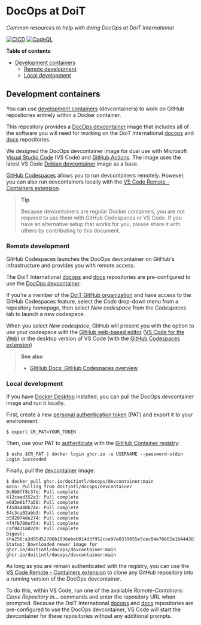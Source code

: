 # DocOps at DoiT

_Common resources to help with doing DocOps at DoiT International_

[![CICD][cicd-badge]][cicd-workflow] [![CodeQL][codeql-badge]][codeql-workflow]

[cicd-badge]: https://github.com/doitintl/docops/actions/workflows/cicd.yaml/badge.svg
[cicd-workflow]: https://github.com/doitintl/docops/actions/workflows/cicd.yaml
[codeql-badge]: https://github.com/doitintl/docops/actions/workflows/codeql.yml/badge.svg
[codeql-workflow]: https://github.com/doitintl/docops/actions/workflows/codeql.yml

**Table of contents**

- [Development containers](#development-containers)
  - [Remote development](#remote-development)
  - [Local development](#local-development)

## Development containers

You can use [development containers][devcontainers] (devcontainers) to work on GitHub repositories entirely within a Docker container.

This repository provides a [DocOps devcontainer][devcontainer] image that includes all of the software you will need for working on the DoiT International [docops][docops] and [docs][docs] repositories.

We designed the DocOps devcontainer image for dual use with Microsoft [Visual Studio Code][vscode] (VS Code) and [GitHub Actions][gh-actions]. The image uses the latest VS Code [Debian devcontainer][vscode-images] image as a base.

[GitHub Codespaces][codespaces] allows you to run devcontainers remotely. However, you can also run devcontainers locally with the [VS Code Remote - Containers extension][remote-containers].

> **Tip**
>
> Because devcontainers are regular Docker containers, you are not required to use them with GitHub Codespaces or VS Code. If you have an alternative setup that works for you, please share it with others by contributing to this document.

### Remote development

GitHub Codespaces launches the DocOps devcontainer on GitHub's infrastructure and provides you with remote access.

The DoiT International [docops][docops] and [docs][docs] repositories are pre-configured to use the [DocOps devcontainer][devcontainer].

If you're a member of the [DoiT GitHub organization][doit-gh] and have access to the GitHub Codespaces feature, select the _Code_ drop-down menu from a repository homepage, then select _New codespace_ from the _Codespaces_ tab to launch a new codespace.

When you select _New codespace_, GitHub will present you with the option to use your codespace with the [GitHub web-based editor][gh-editor] ([VS Code for the Web][vscode-web]) or the desktop version of VS Code (with the [GitHub Codespaces extension][codespaces-ext])

> **See also**
>
> - [GitHub Docs: GitHub Codespaces overview][codespaces-docs]

### Local development

If you have [Docker Desktop][docker-desktop] installed, you can pull the DocOps devcontainer image and run it locally.

First, create a new [personal authentication token][pat] (PAT) and export it to your environment:

```console
$ export CR_PAT=YOUR_TOKEN
```

Then, use your PAT to [authenticate][containers-auth] with the [GitHub Container registry][gh-containers]:

```console
$ echo $CR_PAT | docker login ghcr.io -u USERNAME --password-stdin
Login Succeeded
```

Finally, pull the [devcontainer][devcontainer] image:

```console
$ docker pull ghcr.io/doitintl/docops/devcontainer:main
main: Pulling from doitintl/docops/devcontainer
0c6b8ff8c37e: Pull complete
412caad352a3: Pull complete
e6d3e61f7a50: Pull complete
f458a448b74e: Pull complete
84c3ca02abb3: Pull complete
b592074de274: Pull complete
4f4fb700ef54: Pull complete
caf0431a02d9: Pull complete
Digest: sha256:a3d95d52706b1936ebeb014d3f952cce97e8339055e5cec04e76602e1b444383
Status: Downloaded newer image for ghcr.io/doitintl/docops/devcontainer:main
ghcr.io/doitintl/docops/devcontainer:main
```

As long as you are remain authenticated with the registry, you can use the [VS Code Remote - Containers extension][remote-containers] to clone any GitHub repository into a running version of the DocOps devcontainer.

To do this, within VS Code, run one of the available _Remote-Containers: Clone Repository in&hellip;_ commands and enter the repository URL when prompted. Because the DoiT International [docops][docops] and [docs][docs] repositories are pre-configured to use the DocOps devcontainer, VS Code will start the devcontainer for these repositories without any additional prompts.


[pat]: https://docs.github.com/en/authentication/keeping-your-account-and-data-secure/creating-a-personal-access-token
[containers-auth]: https://docs.github.com/en/packages/working-with-a-github-packages-registry/working-with-the-container-registry#authenticating-to-the-container-registry
[gh-containers]: https://docs.github.com/en/packages/working-with-a-github-packages-registry/working-with-the-container-registry
[docker-desktop]: https://www.docker.com/products/docker-desktop
[codespaces-ext]: https://marketplace.visualstudio.com/items?itemName=GitHub.codespaces
[vscode-web]: https://code.visualstudio.com/docs/editor/vscode-web
[gh-editor]: https://docs.github.com/en/codespaces/the-githubdev-web-based-editor
[doit-gh]: https://github.com/doitintl
[codespaces-docs]: https://docs.github.com/en/codespaces/overview
[codespaces]: https://github.com/features/codespaces
[devcontainer]: https://github.com/doitintl/docops/pkgs/container/docops%2Fdevcontainer
[docops]: https://github.com/doitintl/docops
[docs]: https://github.com/doitintl/docs
[vscode]: https://code.visualstudio.com/
[gh-actions]: https://github.com/features/actions
[vscode-images]: https://hub.docker.com/_/microsoft-vscode-devcontainers
[devcontainers]: https://code.visualstudio.com/docs/remote/containers
[remote-containers]: https://marketplace.visualstudio.com/items?itemName=ms-vscode-remote.remote-containers

